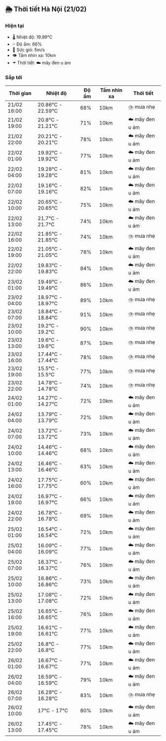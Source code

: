 ## 🌦️ Thời tiết Hà Nội (21/02)

### Hiện tại

- 🌡️ Nhiệt độ: 19.99℃
- 💦 Độ ẩm: 66%
- 💨 Sức gió: 5m/s
- 👁️ Tầm nhìn xa: 10km
- ☂️ Thời tiết: ☁️ mây đen u ám

### Sắp tới

| Thời gian | Nhiệt độ | Độ ẩm | Tầm nhìn xa | Thời tiết |
| --- | --- | --- | --- | --- |
| 21/02 16:00 | 20.86℃ - 22.59℃ | 68% | 10km | ⛈️ mưa nhẹ |
| 21/02 19:00 | 20.8℃ - 21.21℃ | 71% | 10km | ☁️ mây đen u ám |
| 21/02 22:00 | 20.21℃ - 20.21℃ | 78% | 10km | ☁️ mây đen u ám |
| 22/02 01:00 | 19.92℃ - 19.92℃ | 77% | 10km | ☁️ mây đen u ám |
| 22/02 04:00 | 19.28℃ - 19.28℃ | 81% | 10km | ☁️ mây đen u ám |
| 22/02 07:00 | 19.16℃ - 19.16℃ | 82% | 10km | ☁️ mây đen u ám |
| 22/02 10:00 | 20.65℃ - 20.65℃ | 75% | 10km | ☁️ mây đen u ám |
| 22/02 13:00 | 21.7℃ - 21.7℃ | 74% | 10km | ☁️ mây đen u ám |
| 22/02 16:00 | 21.85℃ - 21.85℃ | 74% | 10km | ⛈️ mưa nhẹ |
| 22/02 19:00 | 21.05℃ - 21.05℃ | 78% | 10km | ☁️ mây đen u ám |
| 22/02 22:00 | 19.83℃ - 19.83℃ | 84% | 10km | ☁️ mây đen u ám |
| 23/02 01:00 | 19.49℃ - 19.49℃ | 86% | 10km | ☁️ mây đen u ám |
| 23/02 04:00 | 18.97℃ - 18.97℃ | 89% | 10km | ⛈️ mưa nhẹ |
| 23/02 07:00 | 18.84℃ - 18.84℃ | 91% | 10km | ⛈️ mưa nhẹ |
| 23/02 10:00 | 19.2℃ - 19.2℃ | 90% | 10km | ⛈️ mưa nhẹ |
| 23/02 13:00 | 19.6℃ - 19.6℃ | 87% | 10km | ⛈️ mưa nhẹ |
| 23/02 16:00 | 17.44℃ - 17.44℃ | 78% | 10km | ⛈️ mưa nhẹ |
| 23/02 19:00 | 15.5℃ - 15.5℃ | 77% | 10km | ⛈️ mưa nhẹ |
| 23/02 22:00 | 14.78℃ - 14.78℃ | 74% | 10km | ⛈️ mưa nhẹ |
| 24/02 01:00 | 14.27℃ - 14.27℃ | 72% | 10km | ☁️ mây đen u ám |
| 24/02 04:00 | 13.79℃ - 13.79℃ | 72% | 10km | ☁️ mây đen u ám |
| 24/02 07:00 | 13.72℃ - 13.72℃ | 73% | 10km | ☁️ mây đen u ám |
| 24/02 10:00 | 14.46℃ - 14.46℃ | 68% | 10km | ☁️ mây đen u ám |
| 24/02 13:00 | 16.46℃ - 16.46℃ | 63% | 10km | ☁️ mây đen u ám |
| 24/02 16:00 | 17.75℃ - 17.75℃ | 60% | 10km | ☁️ mây đen u ám |
| 24/02 19:00 | 16.97℃ - 16.97℃ | 66% | 10km | ☁️ mây đen u ám |
| 24/02 22:00 | 16.78℃ - 16.78℃ | 69% | 10km | ☁️ mây đen u ám |
| 25/02 01:00 | 16.54℃ - 16.54℃ | 72% | 10km | ☁️ mây đen u ám |
| 25/02 04:00 | 16.09℃ - 16.09℃ | 77% | 10km | ☁️ mây đen u ám |
| 25/02 07:00 | 16.37℃ - 16.37℃ | 76% | 10km | ☁️ mây đen u ám |
| 25/02 10:00 | 16.86℃ - 16.86℃ | 73% | 10km | ☁️ mây đen u ám |
| 25/02 13:00 | 17.08℃ - 17.08℃ | 72% | 10km | ☁️ mây đen u ám |
| 25/02 16:00 | 16.65℃ - 16.65℃ | 76% | 10km | ☁️ mây đen u ám |
| 25/02 19:00 | 16.61℃ - 16.61℃ | 77% | 10km | ☁️ mây đen u ám |
| 25/02 22:00 | 16.8℃ - 16.8℃ | 77% | 10km | ☁️ mây đen u ám |
| 26/02 01:00 | 16.67℃ - 16.67℃ | 77% | 10km | ☁️ mây đen u ám |
| 26/02 04:00 | 16.59℃ - 16.59℃ | 79% | 10km | ☁️ mây đen u ám |
| 26/02 07:00 | 16.28℃ - 16.28℃ | 83% | 10km | ⛈️ mưa nhẹ |
| 26/02 10:00 | 17℃ - 17℃ | 80% | 10km | ☁️ mây đen u ám |
| 26/02 13:00 | 17.45℃ - 17.45℃ | 78% | 10km | ☁️ mây đen u ám |
